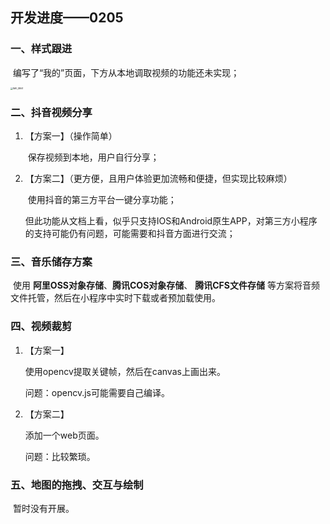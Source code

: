 ## 开发进度——0205

### 一、样式跟进

​	编写了“我的”页面，下方从本地调取视频的功能还未实现；

<img src="C:\Users\wyx\Desktop\IMG_8861.PNG" alt="IMG_8861" style="zoom: 25%;" />



### 二、抖音视频分享

 1. 【方案一】（操作简单）

    ​	保存视频到本地，用户自行分享；

 2. 【方案二】（更方便，且用户体验更加流畅和便捷，但实现比较麻烦）

    ​	使用抖音的第三方平台一键分享功能；

    ​	但此功能从文档上看，似乎只支持IOS和Android原生APP，对第三方小程序的支持可能仍有问题，可能需要和抖音方面进行交流；

    

### 三、音乐储存方案

​	使用 **阿里OSS对象存储**、**腾讯COS对象存储**、 **腾讯CFS文件存储** 等方案将音频文件托管，然后在小程序中实时下载或者预加载使用。



### 四、视频裁剪

 1. 【方案一】

    使用opencv提取关键帧，然后在canvas上画出来。

    问题：opencv.js可能需要自己编译。

 2. 【方案二】

    添加一个web页面。

    问题：比较繁琐。

    

### 五、地图的拖拽、交互与绘制

​	暂时没有开展。